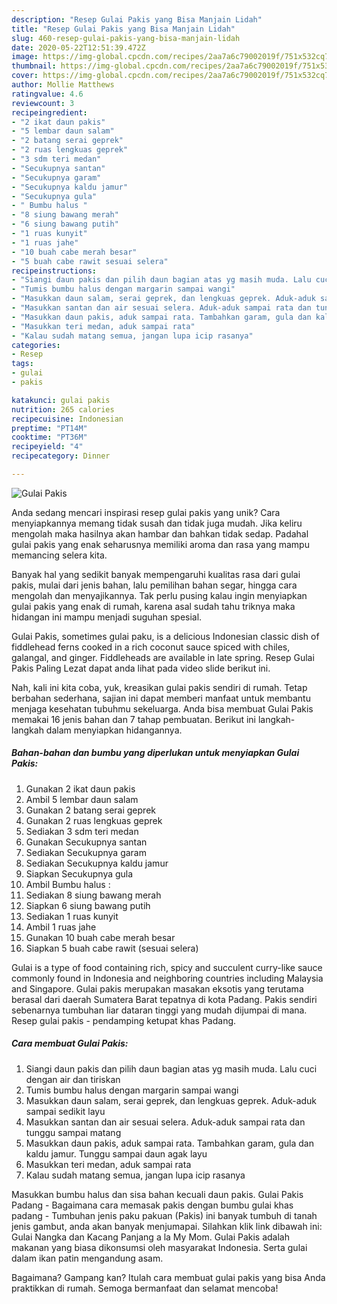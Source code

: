 ```yaml
---
description: "Resep Gulai Pakis yang Bisa Manjain Lidah"
title: "Resep Gulai Pakis yang Bisa Manjain Lidah"
slug: 460-resep-gulai-pakis-yang-bisa-manjain-lidah
date: 2020-05-22T12:51:39.472Z
image: https://img-global.cpcdn.com/recipes/2aa7a6c79002019f/751x532cq70/gulai-pakis-foto-resep-utama.jpg
thumbnail: https://img-global.cpcdn.com/recipes/2aa7a6c79002019f/751x532cq70/gulai-pakis-foto-resep-utama.jpg
cover: https://img-global.cpcdn.com/recipes/2aa7a6c79002019f/751x532cq70/gulai-pakis-foto-resep-utama.jpg
author: Mollie Matthews
ratingvalue: 4.6
reviewcount: 3
recipeingredient:
- "2 ikat daun pakis"
- "5 lembar daun salam"
- "2 batang serai geprek"
- "2 ruas lengkuas geprek"
- "3 sdm teri medan"
- "Secukupnya santan"
- "Secukupnya garam"
- "Secukupnya kaldu jamur"
- "Secukupnya gula"
- " Bumbu halus "
- "8 siung bawang merah"
- "6 siung bawang putih"
- "1 ruas kunyit"
- "1 ruas jahe"
- "10 buah cabe merah besar"
- "5 buah cabe rawit sesuai selera"
recipeinstructions:
- "Siangi daun pakis dan pilih daun bagian atas yg masih muda. Lalu cuci dengan air dan tiriskan"
- "Tumis bumbu halus dengan margarin sampai wangi"
- "Masukkan daun salam, serai geprek, dan lengkuas geprek. Aduk-aduk sampai sedikit layu"
- "Masukkan santan dan air sesuai selera. Aduk-aduk sampai rata dan tunggu sampai matang"
- "Masukkan daun pakis, aduk sampai rata. Tambahkan garam, gula dan kaldu jamur. Tunggu sampai daun agak layu"
- "Masukkan teri medan, aduk sampai rata"
- "Kalau sudah matang semua, jangan lupa icip rasanya"
categories:
- Resep
tags:
- gulai
- pakis

katakunci: gulai pakis 
nutrition: 265 calories
recipecuisine: Indonesian
preptime: "PT14M"
cooktime: "PT36M"
recipeyield: "4"
recipecategory: Dinner

---
```



![Gulai Pakis](https://img-global.cpcdn.com/recipes/2aa7a6c79002019f/751x532cq70/gulai-pakis-foto-resep-utama.jpg)

Anda sedang mencari inspirasi resep gulai pakis yang unik? Cara menyiapkannya memang tidak susah dan tidak juga mudah. Jika keliru mengolah maka hasilnya akan hambar dan bahkan tidak sedap. Padahal gulai pakis yang enak seharusnya memiliki aroma dan rasa yang mampu memancing selera kita.

Banyak hal yang sedikit banyak mempengaruhi kualitas rasa dari gulai pakis, mulai dari jenis bahan, lalu pemilihan bahan segar, hingga cara mengolah dan menyajikannya. Tak perlu pusing kalau ingin menyiapkan gulai pakis yang enak di rumah, karena asal sudah tahu triknya maka hidangan ini mampu menjadi suguhan spesial.

Gulai Pakis, sometimes gulai paku, is a delicious Indonesian classic dish of fiddlehead ferns cooked in a rich coconut sauce spiced with chiles, galangal, and ginger. Fiddleheads are available in late spring. Resep Gulai Pakis Paling Lezat dapat anda lihat pada video slide berikut ini.


Nah, kali ini kita coba, yuk, kreasikan gulai pakis sendiri di rumah. Tetap berbahan sederhana, sajian ini dapat memberi manfaat untuk membantu menjaga kesehatan tubuhmu sekeluarga. Anda bisa membuat Gulai Pakis memakai 16 jenis bahan dan 7 tahap pembuatan. Berikut ini langkah-langkah dalam menyiapkan hidangannya.

<!--inarticleads1-->

##### Bahan-bahan dan bumbu yang diperlukan untuk menyiapkan Gulai Pakis:

1. Gunakan 2 ikat daun pakis
1. Ambil 5 lembar daun salam
1. Gunakan 2 batang serai geprek
1. Gunakan 2 ruas lengkuas geprek
1. Sediakan 3 sdm teri medan
1. Gunakan Secukupnya santan
1. Sediakan Secukupnya garam
1. Sediakan Secukupnya kaldu jamur
1. Siapkan Secukupnya gula
1. Ambil  Bumbu halus :
1. Sediakan 8 siung bawang merah
1. Siapkan 6 siung bawang putih
1. Sediakan 1 ruas kunyit
1. Ambil 1 ruas jahe
1. Gunakan 10 buah cabe merah besar
1. Siapkan 5 buah cabe rawit (sesuai selera)


Gulai is a type of food containing rich, spicy and succulent curry-like sauce commonly found in Indonesia and neighboring countries including Malaysia and Singapore. Gulai pakis merupakan masakan eksotis yang terutama berasal dari daerah Sumatera Barat tepatnya di kota Padang. Pakis sendiri sebenarnya tumbuhan liar dataran tinggi yang mudah dijumpai di mana. Resep gulai pakis - pendamping ketupat khas Padang. 

<!--inarticleads2-->

##### Cara membuat Gulai Pakis:

1. Siangi daun pakis dan pilih daun bagian atas yg masih muda. Lalu cuci dengan air dan tiriskan
1. Tumis bumbu halus dengan margarin sampai wangi
1. Masukkan daun salam, serai geprek, dan lengkuas geprek. Aduk-aduk sampai sedikit layu
1. Masukkan santan dan air sesuai selera. Aduk-aduk sampai rata dan tunggu sampai matang
1. Masukkan daun pakis, aduk sampai rata. Tambahkan garam, gula dan kaldu jamur. Tunggu sampai daun agak layu
1. Masukkan teri medan, aduk sampai rata
1. Kalau sudah matang semua, jangan lupa icip rasanya


Masukkan bumbu halus dan sisa bahan kecuali daun pakis. Gulai Pakis Padang - Bagaimana cara memasak pakis dengan bumbu gulai khas padang - Tumbuhan jenis paku pakuan (Pakis) ini banyak tumbuh di tanah jenis gambut, anda akan banyak menjumapai. Silahkan klik link dibawah ini: Gulai Nangka dan Kacang Panjang a la My Mom. Gulai Pakis adalah makanan yang biasa dikonsumsi oleh masyarakat Indonesia. Serta gulai dalam ikan patin mengandung asam. 

Bagaimana? Gampang kan? Itulah cara membuat gulai pakis yang bisa Anda praktikkan di rumah. Semoga bermanfaat dan selamat mencoba!
